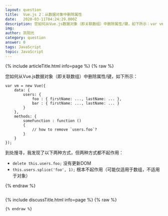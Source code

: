 ```yaml
---
layout: question
title:  Vue.js 2：从数据对象中删除属性
date:   2020-03-11T04:24:29.000Z
description: 您如何从Vue.js数据对象（即关联数组）中删除属性/键，如下所示：var vm = new Vue({    data  {        us...
img: 
author: 凯阳光
category: question
answer: 0
tags: JavaScript
topic: JavaScript
---
```

<div class="article-root">
  <div class="article">
    {% include articleTitle.html info=page %}
    {% raw %}
    <div class="article-content"><p><font style="vertical-align: inherit;"><font style="vertical-align: inherit;">您如何从Vue.js数据对象（即关联数组）中删除属性/键，如下所示：</font></font></p>

<pre><code>var vm = new Vue({<font></font>
    data: {<font></font>
        users: {<font></font>
            foo : { firstName: ..., lastName: ... },<font></font>
            bar : { firstName: ..., lastName: ... }<font></font>
        }<font></font>
    },<font></font>
    methods: {<font></font>
        someFunction : function ()<font></font>
        {<font></font>
            // how to remove `users.foo`?<font></font>
        }<font></font>
    }<font></font>
});<font></font>
</code></pre>

<p><font style="vertical-align: inherit;"><font style="vertical-align: inherit;">到处搜寻，我发现了以下两种方式，但两种方式都不起作用：</font></font></p>

<ul>
<li><code>delete this.users.foo;</code><font style="vertical-align: inherit;"><font style="vertical-align: inherit;"> 没有更新DOM</font></font></li>
<li><code>this.users.splice('foo', 1);</code><font style="vertical-align: inherit;"><font style="vertical-align: inherit;"> 根本不起作用（可能仅适用于数组，不适用于对象）</font></font></li>
</ul></div>
    {% endraw %}
  </div>
  <p style="height: 0;width:0;overflow: hidden;"> 第667篇《Vue.js 2：从数据对象中删除属性》来自Winter(https://github.com/aiyld/aiyld.github.io)的站点</p>
  <div class="discuss-wrapper">
    {% include discussTitle.html info=page %}
    {% raw %}
    
    {% endraw %}
  </div>
<div>
